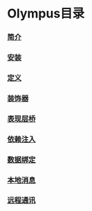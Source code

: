 # Olympus目录

### [简介](./docs/summary.md)

### [安装](./docs/install.md)

### [定义](./docs/definition.md)

### [装饰器](./docs/decorator.md)

### [表现层桥](./docs/bridge.md)

### [依赖注入](./docs/injection.md)

### [数据绑定](./docs/bindings.md)

### [本地消息](./docs/message.md)

### [远程通讯](./docs/remote.md)